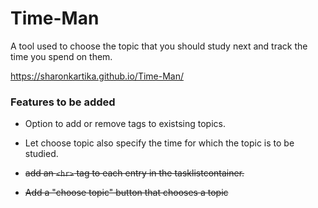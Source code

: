 # Time-Man
A tool used to choose the topic that you should study next and track the time you spend on them.

https://sharonkartika.github.io/Time-Man/ 

### Features to be added
- Option to add or remove tags to existsing topics. 
- Let choose topic also specify the time for which the topic is to be studied. 


- ~~add an `<hr>` tag to each entry in the tasklistcontainer.~~
- ~~Add a "choose topic" button that chooses a topic~~
